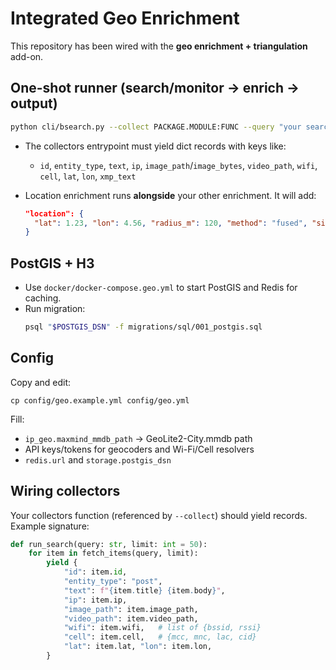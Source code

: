 # Integrated Geo Enrichment

This repository has been wired with the **geo enrichment + triangulation** add-on.

## One-shot runner (search/monitor -> enrich -> output)

```bash
python cli/bsearch.py --collect PACKAGE.MODULE:FUNC --query "your search" --limit 25 --jsonl-out results.jsonl
```

- The collectors entrypoint must yield dict records with keys like:
  - `id`, `entity_type`, `text`, `ip`, `image_path`/`image_bytes`, `video_path`, `wifi`, `cell`, `lat`, `lon`, `xmp_text`

- Location enrichment runs **alongside** your other enrichment. It will add:
  ```json
  "location": {
    "lat": 1.23, "lon": 4.56, "radius_m": 120, "method": "fused", "signals": [ ... ]
  }
  ```

## PostGIS + H3

- Use `docker/docker-compose.geo.yml` to start PostGIS and Redis for caching.
- Run migration:
  ```bash
  psql "$POSTGIS_DSN" -f migrations/sql/001_postgis.sql
  ```

## Config

Copy and edit:
```
cp config/geo.example.yml config/geo.yml
```
Fill:
- `ip_geo.maxmind_mmdb_path` -> GeoLite2-City.mmdb path
- API keys/tokens for geocoders and Wi-Fi/Cell resolvers
- `redis.url` and `storage.postgis_dsn`

## Wiring collectors

Your collectors function (referenced by `--collect`) should yield records. Example signature:
```python
def run_search(query: str, limit: int = 50):
    for item in fetch_items(query, limit):
        yield {
            "id": item.id,
            "entity_type": "post",
            "text": f"{item.title} {item.body}",
            "ip": item.ip,
            "image_path": item.image_path,
            "video_path": item.video_path,
            "wifi": item.wifi,   # list of {bssid, rssi}
            "cell": item.cell,   # {mcc, mnc, lac, cid}
            "lat": item.lat, "lon": item.lon,
        }
```
